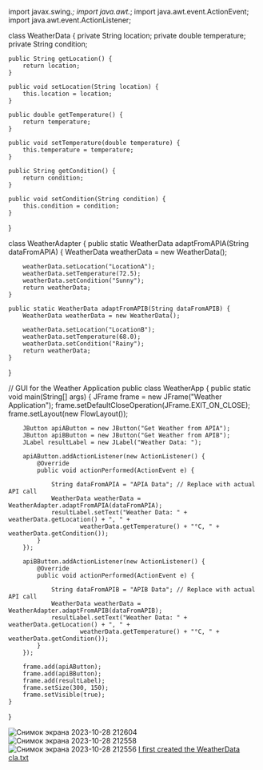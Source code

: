import javax.swing.*;
import java.awt.*;
import java.awt.event.ActionEvent;
import java.awt.event.ActionListener;


class WeatherData {
    private String location;
    private double temperature;
    private String condition;

   

    public String getLocation() {
        return location;
    }

    public void setLocation(String location) {
        this.location = location;
    }

    public double getTemperature() {
        return temperature;
    }

    public void setTemperature(double temperature) {
        this.temperature = temperature;
    }

    public String getCondition() {
        return condition;
    }

    public void setCondition(String condition) {
        this.condition = condition;
    }
}


class WeatherAdapter {
    public static WeatherData adaptFromAPIA(String dataFromAPIA) {
        WeatherData weatherData = new WeatherData();
       
        weatherData.setLocation("LocationA");
        weatherData.setTemperature(72.5);
        weatherData.setCondition("Sunny");
        return weatherData;
    }

    public static WeatherData adaptFromAPIB(String dataFromAPIB) {
        WeatherData weatherData = new WeatherData();
        
        weatherData.setLocation("LocationB");
        weatherData.setTemperature(68.0);
        weatherData.setCondition("Rainy");
        return weatherData;
    }
}

// GUI for the Weather Application
public class WeatherApp {
    public static void main(String[] args) {
        JFrame frame = new JFrame("Weather Application");
        frame.setDefaultCloseOperation(JFrame.EXIT_ON_CLOSE);
        frame.setLayout(new FlowLayout());

        JButton apiAButton = new JButton("Get Weather from APIA");
        JButton apiBButton = new JButton("Get Weather from APIB");
        JLabel resultLabel = new JLabel("Weather Data: ");

        apiAButton.addActionListener(new ActionListener() {
            @Override
            public void actionPerformed(ActionEvent e) {
                
                String dataFromAPIA = "APIA Data"; // Replace with actual API call
                WeatherData weatherData = WeatherAdapter.adaptFromAPIA(dataFromAPIA);
                resultLabel.setText("Weather Data: " + weatherData.getLocation() + ", " +
                        weatherData.getTemperature() + "°C, " + weatherData.getCondition());
            }
        });

        apiBButton.addActionListener(new ActionListener() {
            @Override
            public void actionPerformed(ActionEvent e) {
               
                String dataFromAPIB = "APIB Data"; // Replace with actual API call
                WeatherData weatherData = WeatherAdapter.adaptFromAPIB(dataFromAPIB);
                resultLabel.setText("Weather Data: " + weatherData.getLocation() + ", " +
                        weatherData.getTemperature() + "°C, " + weatherData.getCondition());
            }
        });

        frame.add(apiAButton);
        frame.add(apiBButton);
        frame.add(resultLabel);
        frame.setSize(300, 150);
        frame.setVisible(true);
    }
}

![Снимок экрана 2023-10-28 212604](https://github.com/gulnaaaaaaaaz/gulnaaaaaaaaz/assets/149236768/e72b388b-2395-4051-b43b-f7921090f65f)
![Снимок экрана 2023-10-28 212558](https://github.com/gulnaaaaaaaaz/gulnaaaaaaaaz/assets/149236768/a02f47d4-fefa-464a-9006-f87fbd1fcc19)
![Снимок экрана 2023-10-28 212556](https://github.com/gulnaaaaaaaaz/gulnaaaaaaaaz/assets/149236768/5fb1b949-1cd1-4467-87b7-29f98e39fda4)
[I first created the WeatherData cla.txt](https://github.com/gulnaaaaaaaaz/gulnaaaaaaaaz/files/13196193/I.first.created.the.WeatherData.cla.txt)


